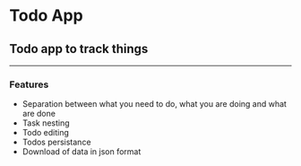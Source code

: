 # Todo App

## Todo app to track things

---

### Features

- Separation between what you need to do, what you are doing and what are done
- Task nesting
- Todo editing
- Todos persistance
- Download of data in json format
